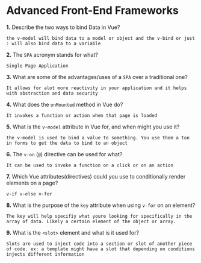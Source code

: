 # Advanced Front-End Frameworks


**1.** Describe the two ways to bind Data in Vue?
<!-- enter you answer in the space below -->
```
the v-model will bind data to a model or object and the v-bind or just : will also bind data to a variable
```

**2.** The `SPA` acronym stands for what?
<!-- enter you answer in the space below -->
```
Single Page Application
```
**3.** What are some of the advantages/uses of a `SPA` over a traditional one?
<!-- enter you answer in the space below -->
```
It allows for alot more reactivity in your application and it helps with abstraction and data security
```
**4.** What does the `onMounted` method in Vue do?
<!-- enter you answer in the space below -->
```
It invokes a function or action when that page is loaded
```
**5.** What is the `v-model` attribute in Vue for, and when might you use it?
<!-- enter you answer in the space below -->
```
the v-model is used to bind a value to something. You use them a ton in forms to get the data to bind to an object
```
**6.** The `v:on` (`@`) directive can be used for what?
<!-- enter you answer in the space below -->
```
It can be used to invoke a function on a click or on an action
```
**7.** Which Vue attributes(directives) could you use to conditionally render elements on a page?
<!-- enter you answer in the space below -->
```
v-if v-else v-for 
```
**8.** What is the purpose of the `key` attribute when using `v-for` on an element?
<!-- enter you answer in the space below -->
```
The key will help specifiy what youre looking for specifically in the array of data. Likely a certain element of the object or array.
```
**9.** What is the `<slot>` element and what is it used for?
<!-- enter you answer in the space below -->
```
Slots are used to inject code into a section or slot of another piece of code. ex: a template might have a slot that depending on conditions injects different information
```